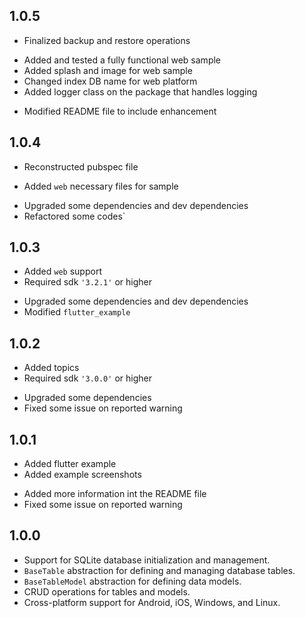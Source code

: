 ## 1.0.5

* Finalized backup and restore operations
+ Added and tested a fully functional web sample
+ Added splash and image for web sample
+ Changed index DB name for web platform
+ Added logger class on the package that handles logging
* Modified README file to include enhancement

## 1.0.4

* Reconstructed pubspec file
+ Added `web` necessary files for sample
* Upgraded some dependencies and dev dependencies
* Refactored some codes`

## 1.0.3

+ Added `web` support
+ Required sdk `'3.2.1'` or higher
* Upgraded some dependencies and dev dependencies
* Modified `flutter_example`

## 1.0.2

+ Added topics
+ Required sdk `'3.0.0'` or higher
* Upgraded some dependencies
* Fixed some issue on reported warning

## 1.0.1

+ Added flutter example
+ Added example screenshots
* Added more information int the README file
* Fixed some issue on reported warning

## 1.0.0

- Support for SQLite database initialization and management.
- `BaseTable` abstraction for defining and managing database tables.
- `BaseTableModel` abstraction for defining data models.
- CRUD operations for tables and models.
- Cross-platform support for Android, iOS, Windows, and Linux.